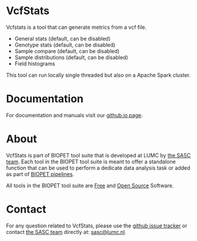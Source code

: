 # VcfStats


Vcfstats is a tool that can generate metrics from a vcf file.

 - General stats (default, can be disabled)
 - Genotype stats (default, can be disabled)
 - Sample compare (default, can be disabled)
 - Sample distributions (default, can be disabled)
 - Field histograms

This tool can run locally single threaded but also on a Apache Spark cluster.
    

# Documentation

For documentation and manuals visit our [github.io page](https://biopet.github.io/vcfstats).

# About


VcfStats is part of BIOPET tool suite that is developed at LUMC by [the SASC team](http://sasc.lumc.nl/).
Each tool in the BIOPET tool suite is meant to offer a standalone function that can be used to perform a
dedicate data analysis task or added as part of [BIOPET pipelines](http://biopet-docs.readthedocs.io/en/latest/).

All tools in the BIOPET tool suite are [Free](https://www.gnu.org/philosophy/free-sw.html) and
[Open Source](https://opensource.org/osd) Software.
    

# Contact


<p>
  <!-- Obscure e-mail address for spammers -->
For any question related to VcfStats, please use the
<a href='https://github.com/biopet/vcfstats/issues'>github issue tracker</a>
or contact
 <a href='http://sasc.lumc.nl/'>the SASC team</a> directly at: <a href='&#109;&#97;&#105;&#108;&#116;&#111;&#58;&#115;&#97;&#115;&#99;&#64;&#108;&#117;&#109;&#99;&#46;&#110;&#108;'>
&#115;&#97;&#115;&#99;&#64;&#108;&#117;&#109;&#99;&#46;&#110;&#108;</a>.
</p>

     

